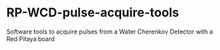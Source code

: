 # RP-WCD-pulse-acquire-tools
Software tools to acquire pulses from a Water Cherenkov Detector with a Red Pitaya board

